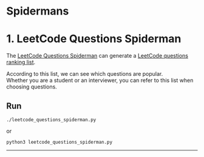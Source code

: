 # Spidermans

# 1. LeetCode Questions Spiderman

The [LeetCode Questions Spiderman](https://github.com/ChiZelin/spidermans/tree/master/leetcode-questions-spiderman) can generate a [LeetCode questions ranking list](leetcode-questions-spiderman/LeetcodeRankingListRankingByNetProfit.md).

According to this list, we can see which questions are popular.  
Whether you are a student or an interviewer, you can refer to this list when choosing questions.

## Run

```./leetcode_questions_spiderman.py```

or

```python3 leetcode_questions_spiderman.py```

*****
